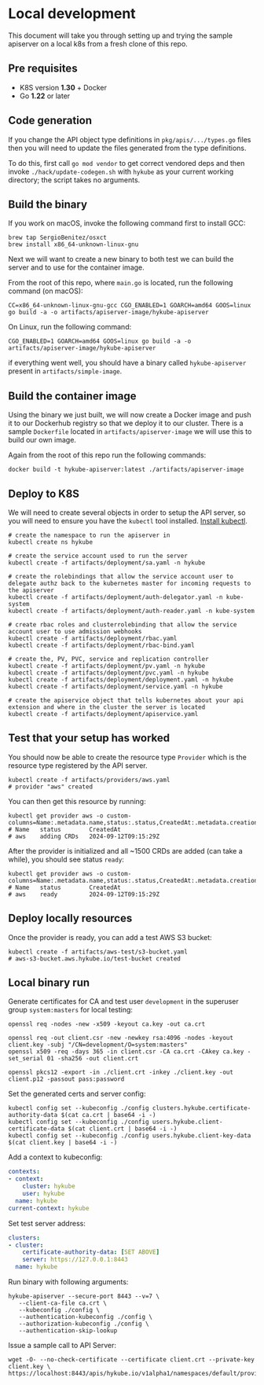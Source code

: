 # Local development

This document will take you through setting up and trying the sample apiserver on a local k8s from a fresh clone of this repo.

## Pre requisites

- K8S version **1.30** + Docker
- Go **1.22** or later

## Code generation

If you change the API object type definitions in `pkg/apis/.../types.go` files then you will need to update the files generated from the type definitions. 

To do this, first call `go mod vendor` to get correct vendored deps and then invoke `./hack/update-codegen.sh` with `hykube` as your current working directory; the script takes no arguments.

## Build the binary

If you work on macOS, invoke the following command first to install GCC:
```shell
brew tap SergioBenitez/osxct
brew install x86_64-unknown-linux-gnu
```

Next we will want to create a new binary to both test we can build the server and to use for the container image.

From the root of this repo, where ```main.go``` is located, run the following command (on macOS):
```shell
CC=x86_64-unknown-linux-gnu-gcc CGO_ENABLED=1 GOARCH=amd64 GOOS=linux go build -a -o artifacts/apiserver-image/hykube-apiserver
```

On Linux, run the following command:
```shell
CGO_ENABLED=1 GOARCH=amd64 GOOS=linux go build -a -o artifacts/apiserver-image/hykube-apiserver
```

if everything went well, you should have a binary called `hykube-apiserver` present in `artifacts/simple-image`.

## Build the container image

Using the binary we just built, we will now create a Docker image and push it to our Dockerhub registry so that we deploy it to our cluster.
There is a sample `Dockerfile` located in `artifacts/apiserver-image` we will use this to build our own image.

Again from the root of this repo run the following commands:
```shell
docker build -t hykube-apiserver:latest ./artifacts/apiserver-image
```

## Deploy to K8S

We will need to create several objects in order to setup the API server, so you will need to ensure you have the `kubectl` tool installed. [Install kubectl](https://kubernetes.io/docs/tasks/tools/install-kubectl/).

```shell
# create the namespace to run the apiserver in
kubectl create ns hykube

# create the service account used to run the server
kubectl create -f artifacts/deployment/sa.yaml -n hykube

# create the rolebindings that allow the service account user to delegate authz back to the kubernetes master for incoming requests to the apiserver
kubectl create -f artifacts/deployment/auth-delegator.yaml -n kube-system
kubectl create -f artifacts/deployment/auth-reader.yaml -n kube-system

# create rbac roles and clusterrolebinding that allow the service account user to use admission webhooks
kubectl create -f artifacts/deployment/rbac.yaml
kubectl create -f artifacts/deployment/rbac-bind.yaml

# create the, PV, PVC, service and replication controller
kubectl create -f artifacts/deployment/pv.yaml -n hykube
kubectl create -f artifacts/deployment/pvc.yaml -n hykube
kubectl create -f artifacts/deployment/deployment.yaml -n hykube
kubectl create -f artifacts/deployment/service.yaml -n hykube

# create the apiservice object that tells kubernetes about your api extension and where in the cluster the server is located
kubectl create -f artifacts/deployment/apiservice.yaml
```

## Test that your setup has worked

You should now be able to create the resource type `Provider` which is the resource type registered by the API server.

```shell
kubectl create -f artifacts/providers/aws.yaml
# provider "aws" created
```

You can then get this resource by running:

```shell
kubectl get provider aws -o custom-columns=Name:.metadata.name,status:.status,CreatedAt:.metadata.creationTimestamp
# Name   status        CreatedAt
# aws    adding CRDs   2024-09-12T09:15:29Z
```

After the provider is initialized and all ~1500 CRDs are added (can take a while), you should see status `ready`:
```shell
kubectl get provider aws -o custom-columns=Name:.metadata.name,status:.status,CreatedAt:.metadata.creationTimestamp
# Name   status        CreatedAt
# aws    ready         2024-09-12T09:15:29Z
```

## Deploy locally resources

Once the provider is ready, you can add a test AWS S3 bucket:

```shell
kubectl create -f artifacts/aws-test/s3-bucket.yaml                                                                       
# aws-s3-bucket.aws.hykube.io/test-bucket created
```

## Local binary run

Generate certificates for CA and test user `development` in the superuser group `system:masters` for local testing:
```shell
openssl req -nodes -new -x509 -keyout ca.key -out ca.crt

openssl req -out client.csr -new -newkey rsa:4096 -nodes -keyout client.key -subj "/CN=development/O=system:masters"
openssl x509 -req -days 365 -in client.csr -CA ca.crt -CAkey ca.key -set_serial 01 -sha256 -out client.crt

openssl pkcs12 -export -in ./client.crt -inkey ./client.key -out client.p12 -passout pass:password
```
Set the generated certs and server config:
```shell
kubectl config set --kubeconfig ./config clusters.hykube.certificate-authority-data $(cat ca.crt | base64 -i -)
kubectl config set --kubeconfig ./config users.hykube.client-certificate-data $(cat client.crt | base64 -i -)
kubectl config set --kubeconfig ./config users.hykube.client-key-data $(cat client.key | base64 -i -)
```
Add a context to kubeconfig:
```yaml
contexts:
- context:
    cluster: hykube
    user: hykube
  name: hykube
current-context: hykube
```
Set test server address:
```yaml
clusters:
- cluster:
    certificate-authority-data: [SET ABOVE]
    server: https://127.0.0.1:8443
  name: hykube
```

Run binary with following arguments:
```shell
hykube-apiserver --secure-port 8443 --v=7 \
   --client-ca-file ca.crt \
   --kubeconfig ./config \
   --authentication-kubeconfig ./config \
   --authorization-kubeconfig ./config \
   --authentication-skip-lookup
```

Issue a sample call to API Server:
```shell
wget -O- --no-check-certificate --certificate client.crt --private-key client.key \
https://localhost:8443/apis/hykube.io/v1alpha1/namespaces/default/providers
```